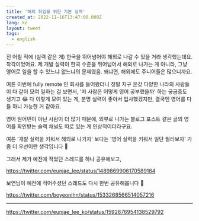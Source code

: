 ```yaml
---
title: '해외 취업을 위한 기본 실력'
created_at: 2022-11-16T13:47:00.000Z
lang: ko
layout: tweet
tags:
  - english
---
```


전 어릴 적에 (실력 같은 게) 한국을 뛰어넘어야 해외로 나갈 수 있을 거라 생각했는데요. 착각이었어요. 제 개발 실력이 한국 수준을 뛰어넘어서 해외로 나가는 게 아니라, 그냥 영어로 일을 할 수 있느냐 없느냐의 문제였음. 왜냐면, 해외에도 주니어들은 많으니까요.

여튼 이번에 fully remote 인 회사를 들어왔더니 정말 지구 온갖 다양한 나라의 사람들이 다 같이 모여 일하는 걸 보면서, '저 사람은 어떻게 영어 공부했을까' 하는 궁금증도 생기고 😂 다 이렇게 모여 있는 게, 분명 실력이 좋아서 입사했겠지만, 결국엔 영어를 다들 하니 가능한 거 같아요.

영어 원어민이 아닌 사람이 더 많기 때문에, 외부로 나가는 블로그 포스트 같은 글의 영어를 확인받는 슬랙 채널도 따로 있는 게 인상적이더라구요.

여튼 '개발 실력을 키워서 해외로 나가자' 보다는 '영어 실력을 키워서 일단 찔러보자' 가 좀 더 우선이란 생각입니다 🙌

그래서 제가 예전에 적었던 스레드를 하나 공유해보고,

https://twitter.com/eunjae_lee/status/1489869906170589184

보연님이 예전에 적어주셨던 스레드도 다시 한번 공유해봅니다 🙂

https://twitter.com/boyeonihn/status/1533268566514057216

---

https://twitter.com/eunjae_lee_ko/status/1592876954138529792
